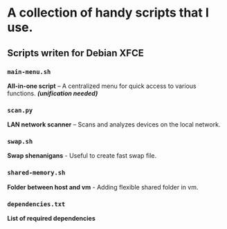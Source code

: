 # A collection of handy scripts that I use.

## Scripts writen for Debian XFCE

### `main-menu.sh`
**All-in-one script** – A centralized menu for quick access to various functions. ***(unification needed)***

### `scan.py`
**LAN network scanner** – Scans and analyzes devices on the local network.

### `swap.sh`
**Swap shenanigans** - Useful to create fast swap file.

### `shared-memory.sh`
**Folder between host and vm** - Adding flexible shared folder in vm.

### `dependencies.txt`
**List of required dependencies**
